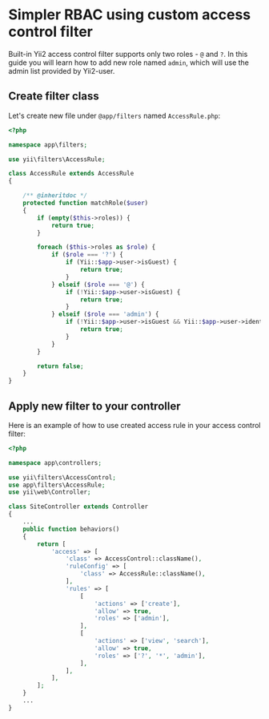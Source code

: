 # Simpler RBAC using custom access control filter

Built-in Yii2 access control filter supports only two roles -
`@` and `?`. In this guide you will learn how to add new role
named `admin`, which will use the admin list provided by
Yii2-user.

## Create filter class

Let's create new file under `@app/filters` named
`AccessRule.php`:

```php
<?php

namespace app\filters;

use yii\filters\AccessRule;

class AccessRule extends AccessRule
{

    /** @inheritdoc */
    protected function matchRole($user)
    {
        if (empty($this->roles)) {
            return true;
        }

        foreach ($this->roles as $role) {
            if ($role === '?') {
                if (Yii::$app->user->isGuest) {
                    return true;
                }
            } elseif ($role === '@') {
                if (!Yii::$app->user->isGuest) {
                    return true;
                }
            } elseif ($role === 'admin') {
                if (!Yii::$app->user->isGuest && Yii::$app->user->identity->isAdmin) {
                    return true;
                }
            }
        }

        return false;
    }
}
```

## Apply new filter to your controller

Here is an example of how to use created access rule in your
access control filter:

```php
<?php

namespace app\controllers;

use yii\filters\AccessControl;
use app\filters\AccessRule;
use yii\web\Controller;

class SiteController extends Controller
{
	...
	public function behaviors()
	{
		return [
			'access' => [
			    'class' => AccessControl::className(),
			    'ruleConfig' => [
			        'class' => AccessRule::className(),
			    ],
			    'rules' => [
			        [
			            'actions' => ['create'],
			            'allow' => true,
			            'roles' => ['admin'],
			        ],
			        [
			            'actions' => ['view', 'search'],
			            'allow' => true,
			            'roles' => ['?', '*', 'admin'],
			        ],
			    ],
			],
		];
	}
	...
}
```
